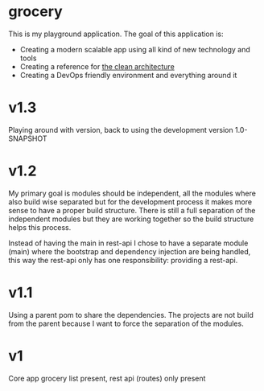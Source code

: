 grocery
=======
This is my playground application. The goal of this application is:

* Creating a modern scalable app using all kind of new technology and tools
* Creating a reference for [the clean architecture](http://blog.8thlight.com/uncle-bob/2012/08/13/the-clean-architecture.html)
* Creating a DevOps friendly environment and everything around it 

v1.3
===
Playing around with version, back to using the development version 1.0-SNAPSHOT

v1.2
===
My primary goal is modules should be independent, all the modules where also build wise separated but for the development process it makes more sense to have a proper build structure. There is still a full separation of the independent modules but they are working together so the build structure helps this process. 

Instead of having the main in rest-api I chose to have a separate module (main) where the bootstrap and dependency injection are being handled, this way the rest-api only has one responsibility: providing a rest-api.

v1.1
===
Using a parent pom to share the dependencies. The projects are not build from the parent because I want to force the separation of the modules. 

v1
===
Core app grocery list present, rest api (routes) only present



